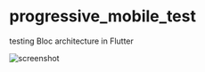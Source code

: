 # progressive_mobile_test

testing Bloc architecture in Flutter

![screenshot](https://sun9-86.userapi.com/impg/Gilqc-wuP0toYQgi0tHGK7-tYrDJdp7zkXp6VQ/G2GX6tKINdg.jpg?size=429x859&quality=96&sign=1eb0c51cdbd023bd139507abdf44fec2&type=album)
